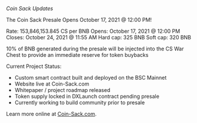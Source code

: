 *Coin Sack Updates*

The Coin Sack Presale Opens October 17, 2021 @ 12:00 PM!

Rate: 153,846,153.845 CS per BNB
Opens: October 17, 2021 @ 12:00 PM
Closes: October 24, 2021 @ 11:55 AM
Hard cap: 325 BNB
Soft cap: 320 BNB


10% of BNB generated during the presale will be injected into the CS War Chest to provide an immediate reserve for token buybacks


Current Project Status:
- Custom smart contract built and deployed on the BSC Mainnet
- Website live at Coin-Sack.com
- Whitepaper / project roadmap released
- Token supply locked in DXLaunch contract pending presale
- Currently working to build community prior to presale


Learn more online at [Coin-Sack.com](https://coin-sack.com/).
